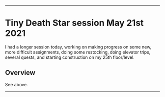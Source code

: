 
***

# Tiny Death Star session May 21st 2021

I had a longer session today, working on making progress on some new, more difficult assignments, doing some restocking, doing elevator trips, several quests, and starting construction on my 25th floor/level.

## Overview

See above.

***
